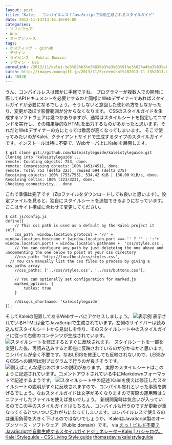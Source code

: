 ```yaml
---
layout: post
title: "Kalei - コンパイルレス！JavaScriptで自動生成されるスタイルガイド"
date: 2013-11-13T13:16:36+09:00
categories:
- ソフトウェア
- Web
- オープンソース
tags: 
- ホスティング - github
- デザイン
- ライセンス - Public Domain
- デザイン - CSS
permalink: /2013/11/kalei-%e3%82%b3%e3%83%b3%e3%83%91%e3%82%a4%e3%83%ab%e3%83%ac%e3%82%b9%ef%bc%81javascript%e3%81%a7%e8%87%aa%e5%8b%95%e7%94%9f%e6%88%90%e3%81%95%e3%82%8c%e3%82%8b%e3%82%b9%e3%82%bf%e3%82%a4%e3%83%ab/
catch: http://images.moongift.jp/2013/11/Screenshot%202013-11-13%2013.01.19_thumb.0d4ec144a997d3ba26489e7bb1e95660.png
id: 46838
---
```

うん、コンパイルレスは確かに手軽ですね。
プログラマーが複数人での開発に際してAPIドキュメントを必要とするのと同様にWebデザイナーであればスタイルガイドが必要になるでしょう。そうしないと意図した使われ方をしなかったり、変更が及ぼす影響範囲が分からなくなります。
CSSのスタイルガイドを生成するソフトウェアは幾つかありますが、通常はスタイルシートを指定してコマンドを実行し、その結果静的なHTMLを出力するものが多かったと思います。それだとWebデザイナーの方にとっては敷居が高くなってしまいます。
そこで使ってみたいのがKalei、クライアントサイドで生成するタイプのスタイルガイドです。インストールは特に不要で、Webサーバ上にKaleiを展開します。
```
$ git clone git://github.com/kaleistyleguide/kaleistyleguide.git
Cloning into 'kaleistyleguide'...
remote: Counting objects: 753, done.
remote: Compressing objects: 100% (451/451), done.
remote: Total 753 (delta 323), reused 694 (delta 275)
Receiving objects: 100% (753/753), 534.42 KiB | 136.00 KiB/s, done.
Resolving deltas: 100% (323/323), done.
Checking connectivity... done
```
これで準備は完了です（Zipファイルをダウンロードしても良いと思います）。設定ファイルを見ると、独自にスタイルシートを追加できるようになっています。ここはサイト構成に合わせて変更してください。

```
$ cat js/config.js 
define({
	// This css path is used as a default by the Kalei project it self.
	css_path: window.location.protocol + '//' + window.location.hostname + (window.location.port === '' ? '' : ':'+ window.location.port) + window.location.pathname +  'css/styles.css',
	// You can configure any path by just deleteing the one above and uncommenting the one below to point at your css directory
	//css_path: 'http://localhost/css/styles.css',
  // You can manually list the css files to process by giving a css_paths array
	//css_paths: ['../css/styles.css', '../css/buttons.css'],
	
	// You can optionally set configuration for marked.js
	marked_options: {
		tables: true
	}

	//disqus_shortname: 'kaleistyleguide'
});
```
そしてKaleiの配置してあるWebサーバにアクセスしましょう。
![表示例](http://images.moongift.jp/2013/11/Screenshot%202013-11-13%2013.00.16_thumb.4eff0fff797a9fad57926f18e21e1da7.png "http://images.moongift.jp/2013/11/Screenshot%202013-11-13%2013.00.16.4eff0fff797a9fad57926f18e21e1da7.png")
表示されているHTMLは全てJavaScriptで生成されています。左側のサイドバーは読み込んだスタイルシートから見出しを作り、そのスタイルシート中のスタイルガイドに従って右側のコンテンツが生成されています。
![スタイルシートを修正するとすぐに反映されます。](http://images.moongift.jp/2013/11/Screenshot%202013-11-13%2013.00.54_thumb.d410abb224870782a9dbfd7b8d8bc070.png "http://images.moongift.jp/2013/11/Screenshot%202013-11-13%2013.00.54.d410abb224870782a9dbfd7b8d8bc070.png")
スタイルシートを一部を変更した後、再読み込みすると即座に反映されているのが分かるかと思います。コンパイルが全く不要です。なおLESSを修正しても反映されないので、LESSからCSSへの展開は別プログラムで行うのが良さそうです。
![例えばこんな感じのボタンの説明があります。](http://images.moongift.jp/2013/11/Screenshot%202013-11-13%2013.01.19_thumb.0d4ec144a997d3ba26489e7bb1e95660.png "http://images.moongift.jp/2013/11/Screenshot%202013-11-13%2013.01.19.0d4ec144a997d3ba26489e7bb1e95660.png")
実際のスタイルシートはこのように記述されています。コメントアウトされている中にMarkdownフォーマットで記述するようです。
![スタイルシート中の記述](http://images.moongift.jp/2013/11/Screenshot%202013-11-13%2013.02.15_thumb.56e4d562db6c1e859c726b4364a669a7.png "http://images.moongift.jp/2013/11/Screenshot%202013-11-13%2013.02.15.56e4d562db6c1e859c726b4364a669a7.png")
Kaleiを使えば修正したスタイルシートの説明がすぐに反映されますので、コンパイル忘れといった事態を防げるでしょう。なおスタイルガイドは文字が多くなりますので実際の運用時はミニファイしたファイルを使えば良いでしょう。
新規開発時は気合いが入っているのでこの手のスタイルガイドはもちろん、コンパイルも行うのですが更新が重なってくるとついつい忘れがちになってしまいます。コンパイルレスで使えるのは運用負荷を大きく下げるのではないでしょうか。
KaleiはJavaScript製のオープンソース・ソフトウェア（Public domain）です。
via [えっ！ビルド不要？JavaScriptで自動生成するスタイルガイドジェネレーターKalei | バシャログ。](http://c-brains.jp/blog/wsg/13/11/12-230641.php)
[Kalei Styleguide - CSS Living Style guide](http://kaleistyleguide.com/)
[thomasdavis/kaleistyleguide](https://github.com/thomasdavis/kaleistyleguide)